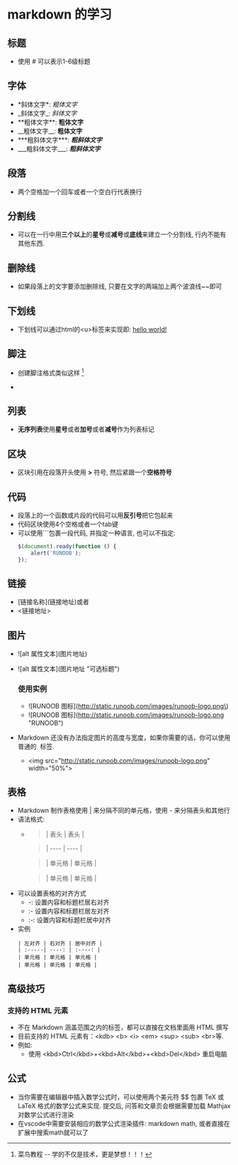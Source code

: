 # markdown 的学习

## 标题
* 使用 \# 可以表示1-6级标题

## 字体
* \*斜体文字\*: *粗体文字*
* \_斜体文字\_: _斜体文字_
* \*\*粗体文字\*\*: **粗体文字**
* \_\_粗体文字\_\_: __粗体文字__
* \*\*\*粗斜体文字\*\*\*: ***粗斜体文字***
* \_\_\_粗斜体文字\_\_\_: ___粗斜体文字___

## 段落
* 两个空格加一个回车或者一个空白行代表换行

## 分割线
* 可以在一行中用**三个以上**的**星号**或**减号**或**底线**来建立一个分割线, 行内不能有其他东西.

## 删除线
* 如果段落上的文字要添加删除线, 只要在文字的两端加上两个波浪线\~\~即可

## 下划线
* 下划线可以通过html的\<u>标签来实现即: <u>hello world!</u>

## 脚注
* 创建脚注格式类似这样 [^RUNOOB]

* [^RUNOOB]: 菜鸟教程 -- 学的不仅是技术，更是梦想！！！

## 列表
* **无序列表**使用**星号**或者**加号**或者**减号**作为列表标记

## 区块
* 区块引用在段落开头使用 **\>** 符号, 然后紧跟一个**空格符号**

## 代码
* 段落上的一个函数或片段的代码可以用**反引号**把它包起来
* 代码区块使用4个空格或者一个tab键
* 可以使用\```包裹一段代码, 并指定一种语言, 也可以不指定:
    ```javascript
    $(document).ready(function () {
        alert('RUNOOB');
    });
    ```

## 链接
* \[链接名称\]\(链接地址\)或者
* \<链接地址\>

## 图片
* \!\[alt 属性文本](图片地址)
* \!\[alt 属性文本](图片地址 "可选标题")
    ### 使用实例
    * \!\[RUNOOB 图标\]\(http://static.runoob.com/images/runoob-logo.png\)
    * \!\[RUNOOB 图标](http://static.runoob.com/images/runoob-logo.png "RUNOOB")

* Markdown 还没有办法指定图片的高度与宽度，如果你需要的话，你可以使用普通的 <img> 标签.
    * \<img src="http://static.runoob.com/images/runoob-logo.png" width="50%">

## 表格
* Markdown 制作表格使用 \| 来分隔不同的单元格，使用 \- 来分隔表头和其他行
* 语法格式:
    *   >\|  表头   \| 表头  \|

        >\| \----  \| \----  \|

        >\| 单元格  \| 单元格 \|

        >\| 单元格  \| 单元格 \|
* 可以设置表格的对齐方式
    * -: 设置内容和标题栏居右对齐
    * :- 设置内容和标题栏居左对齐
    * :-: 设置内容和标题栏居中对齐  
* 实例  
    ```
    | 左对齐 | 右对齐 | 居中对齐 |
    | :-----| ----: | :----: |
    | 单元格 | 单元格 | 单元格 |
    | 单元格 | 单元格 | 单元格 |
    ```

## 高级技巧
### 支持的 HTML 元素
* 不在 Markdown 涵盖范围之内的标签，都可以直接在文档里面用 HTML 撰写
* 目前支持的 HTML 元素有：\<kdb> \<b> \<i> \<em> \<sup> \<sub> \<br>等.
* 例如:
    * 使用 \<kbd>Ctrl\</kbd>+\<kbd>Alt\</kbd>+\<kbd>Del\</kbd> 重启电脑

## 公式
* 当你需要在编辑器中插入数学公式时，可以使用两个美元符 \$\$ 包裹 TeX 或 LaTeX 格式的数学公式来实现. 提交后, 问答和文章页会根据需要加载 Mathjax 对数学公式进行渲染
* 在vscode中需要安装相应的数学公式渲染插件: markdown math, 或者直接在扩展中搜索math就可以了

